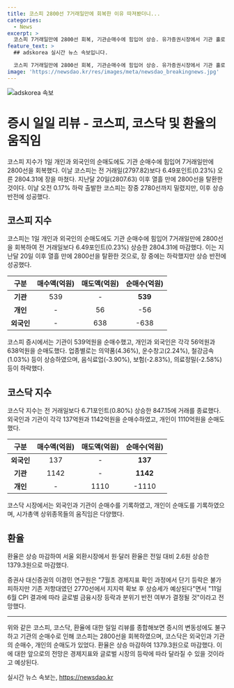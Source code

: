 ```yaml
---
title: 코스피 2800선 7거래일만에 회복한 이유 따져봤더니...
categories:
  - News
excerpt: >
  코스피 7거래일만에 2800선 회복, 기관순매수에 힘입어 상승. 유가증권시장에서 기관 홀로 539억원을 순매수. 시가총액 상위종목은 상승한 종목과 하락한 종목이 혼재. 현대글로비스는 주주친화 정책에 힘입어 9%대 강세. 코스닥 지수는 외국인과 기관의 순매수에 힘입어 상승. 원·달러 환율은 2.6원 상승한 1379.3원으로 마감, 경제지표와 글로벌 금융시장 등락이 상승세에 영향을 줄 것으로 전망됨.
feature_text: >
  ## adskorea 실시간 뉴스 속보입니다.

  코스피 7거래일만에 2800선 회복, 기관순매수에 힘입어 상승. 유가증권시장에서 기관 홀로 539억원을 순매수. 시가총액 상위종목은 상승한 종목과 하락한 종목이 혼재. 현대글로비스는 주주친화 정책에 힘입어 9%대 강세. 코스닥 지수는 외국인과 기관의 순매수에 힘입어 상승. 원·달러 환율은 2.6원 상승한 1379.3원으로 마감, 경제지표와 글로벌 금융시장 등락이 상승세에 영향을 줄 것으로 전망됨.
image: 'https://newsdao.kr/res/images/meta/newsdao_breakingnews.jpg'
---
```


<p><img src="https://newsdao.kr/res/images/meta/newsdao_breakingnews.jpg" alt="adskorea 속보" /></p>

<h1>증시 일일 리뷰 - 코스피, 코스닥 및 환율의 움직임</h1>

<p data-ke-size="size16">코스피 지수가 1일 개인과 외국인의 순매도에도 기관 순매수에 힘입어 7거래일만에 2800선을 회복했다. 이날 코스피는 전 거래일(2797.82)보다 6.49포인트(0.23%) 오른 2804.31에 장을 마쳤다. 지난달 20일(2807.63) 이후 열흘 만에 2800선을 탈환한 것이다. 이날 오전 0.17% 하락 출발한 코스피는 장중 2780선까지 밀렸지만, 이후 상승 반전에 성공했다.</p>

<h2 data-ke-size="size26">코스피 지수</h2>

<p data-ke-size="size16">코스피는 1일 개인과 외국인의 순매도에도 기관 순매수에 힘입어 7거래일만에 2800선을 회복하여 전 거래일보다 6.49포인트(0.23%) 상승한 2804.31에 마감했다. 이는 지난달 20일 이후 열흘 만에 2800선을 탈환한 것으로, 장 중에는 하락했지만 상승 반전에 성공했다.</p>

<table>
<thead>
<tr>
<th scope="col">구분</th>
<th scope="col">매수액(억원)</th>
<th scope="col">매도액(억원)</th>
<th scope="col">순매수(억원)</th>
</tr>
</thead>
<tbody>
<tr>
<td style="text-align: center; height: 17px;"><b>기관</b></td>
<td style="text-align: center; height: 17px;">539</td>
<td style="text-align: center; height: 17px;">-</td>
<td style="text-align: center; height: 17px;"><b>539</b></td>
</tr>
<tr>
<td style="text-align: center; height: 17px;"><b>개인</b></td>
<td style="text-align: center; height: 17px;">-</td>
<td style="text-align: center; height: 17px;">56</td>
<td style="text-align: center; height: 17px;">-56</td>
</tr>
<tr>
<td style="text-align: center; height: 17px;"><b>외국인</b></td>
<td style="text-align: center; height: 17px;">-</td>
<td style="text-align: center; height: 17px;">638</td>
<td style="text-align: center; height: 17px;">-638</td>
</tr>
</tbody>
</table>

<p data-ke-size="size16">코스피 증시에서는 기관이 539억원을 순매수했고, 개인과 외국인은 각각 56억원과 638억원을 순매도했다. 업종별로는 의약품(4.36%), 운수창고(2.24%), 철강금속(1.03%) 등이 상승하였으며, 음식료업(-3.90%), 보험(-2.83%), 의료정밀(-2.58%) 등이 하락했다.</p>

<h2 data-ke-size="size26">코스닥 지수</h2>

<p data-ke-size="size16">코스닥 지수는 전 거래일보다 6.71포인트(0.80%) 상승한 847.15에 거래를 종료했다. 외국인과 기관이 각각 137억원과 1142억원을 순매수하였고, 개인이 1110억원을 순매도했다.</p>

<table>
<thead>
<tr>
<th scope="col">구분</th>
<th scope="col">매수액(억원)</th>
<th scope="col">매도액(억원)</th>
<th scope="col">순매수(억원)</th>
</tr>
</thead>
<tbody>
<tr>
<td style="text-align: center; height: 17px;"><b>외국인</b></td>
<td style="text-align: center; height: 17px;">137</td>
<td style="text-align: center; height: 17px;">-</td>
<td style="text-align: center; height: 17px;"><b>137</b></td>
</tr>
<tr>
<td style="text-align: center; height: 17px;"><b>기관</b></td>
<td style="text-align: center; height: 17px;">1142</td>
<td style="text-align: center; height: 17px;">-</td>
<td style="text-align: center; height: 17px;"><b>1142</b></td>
</tr>
<tr>
<td style="text-align: center; height: 17px;"><b>개인</b></td>
<td style="text-align: center; height: 17px;">-</td>
<td style="text-align: center; height: 17px;">1110</td>
<td style="text-align: center; height: 17px;">-1110</td>
</tr>
</tbody>
</table>

<p data-ke-size="size16">코스닥 시장에서는 외국인과 기관이 순매수를 기록하였고, 개인이 순매도를 기록하였으며, 시가총액 상위종목들의 움직임은 다양했다.</p>

<h2 data-ke-size="size26">환율</h2>

<p data-ke-size="size16">환율은 상승 마감하여 서울 외환시장에서 원·달러 환율은 전일 대비 2.6원 상승한 1379.3원으로 마감했다.</p>

<p data-ke-size="size16">증권사 대신증권의 이경민 연구원은 "7월초 경제지표 확인 과정에서 단기 등락은 불가피하지만 기존 저항대였던 2770선에서 지지력 확보 후 상승세가 예상된다"면서 "11일 6월 CPI 결과에 따라 글로벌 금융시장 등락과 분위기 반전 여부가 결정될 것"이라고 전망했다.</p>

<hr>

<p data-ke-size="size16">위와 같은 코스피, 코스닥, 환율에 대한 일일 리뷰를 종합해보면 증시의 변동성에도 불구하고 기관의 순매수로 인해 코스피는 2800선을 회복하였으며, 코스닥은 외국인과 기관의 순매수, 개인의 순매도가 있었다. 환율은 상승 마감하여 1379.3원으로 마감했다. 이에 대한 앞으로의 전망은 경제지표와 글로벌 시장의 등락에 따라 달라질 수 있을 것이라고 예상된다.</p>
실시간 뉴스 속보는, <a href="https://newsdao.kr" rel="dofollow">https://newsdao.kr</a>



